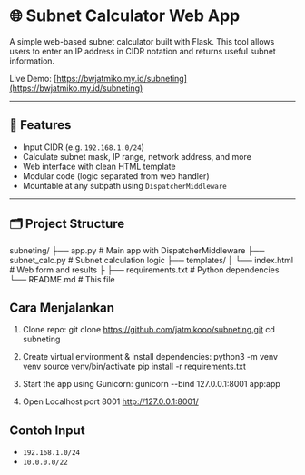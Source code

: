 # 🌐 Subnet Calculator Web App

A simple web-based subnet calculator built with Flask. This tool allows users to enter an IP address in CIDR notation and returns useful subnet information.

Live Demo: [https://bwjatmiko.my.id/subneting](https://bwjatmiko.my.id/subneting)

---

## 🧩 Features

- Input CIDR (e.g. `192.168.1.0/24`)
- Calculate subnet mask, IP range, network address, and more
- Web interface with clean HTML template
- Modular code (logic separated from web handler)
- Mountable at any subpath using `DispatcherMiddleware`

---

## 🗂 Project Structure

subneting/
├── app.py # Main app with DispatcherMiddleware
├── subnet_calc.py # Subnet calculation logic
├── templates/
│ └── index.html # Web form and results
├
├── requirements.txt # Python dependencies
└── README.md # This file

## Cara Menjalankan

1. Clone repo:
   git clone https://github.com/jatmikooo/subneting.git
   cd subneting

2. Create virtual environment & install dependencies:
   python3 -m venv venv
   source venv/bin/activate
   pip install -r requirements.txt

3. Start the app using Gunicorn:
   gunicorn --bind 127.0.0.1:8001 app:app

4. Open Localhost port 8001
   http://127.0.0.1:8001/

## Contoh Input

- `192.168.1.0/24`
- `10.0.0.0/22`
